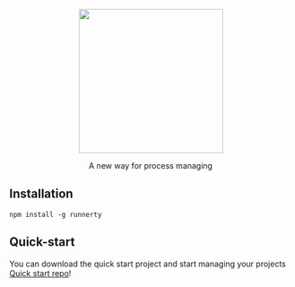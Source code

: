 <p align="center">
  <a href="http://runnerty.io">
    <img height="257" src="http://coderty.com/img/runnerty.png">
  </a>
  <p align="center">A new way for process managing</p>
</p>


## Installation
```
npm install -g runnerty
```

## Quick-start 
You can download the quick start project and start managing your projects
[Quick start repo](https://github.com/Coderty/runnerty-quick-start)!
